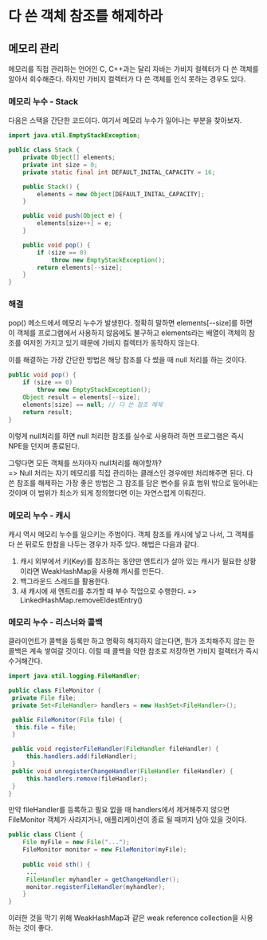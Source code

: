 # 다 쓴 객체 참조를 해제하라
## 메모리 관리
메모리를 직접 관리하는 언어인 C, C++과는 달리 자바는 가비지 컬렉터가 다 쓴 객체를 알아서 회수해준다. 하지만 가비지 컬렉터가 다 쓴 객체를 인식 못하는 경우도 있다.

### 메모리 누수 - Stack
다음은 스택을 간단한 코드이다. 여기서 메모리 누수가 일어나는 부분을 찾아보자.

~~~java
import java.util.EmptyStackException;

public class Stack {
    private Object[] elements;
    private int size = 0;
    private static final int DEFAULT_INITAL_CAPACITY = 16;

    public Stack() {
        elements = new Object[DEFAULT_INITAL_CAPACITY];
    }

    public void push(Object e) {
        elements[size++] = e;
    }

    public void pop() {
        if (size == 0)
            throw new EmptyStackException();
        return elements[--size];
    }
}
~~~

### 해결
pop() 메소드에서 메모리 누수가 발생한다. 정확히 말하면 elements[--size]를 하면 이 객체를 프로그램에서 사용하지 않음에도 불구하고 elements라는 배열이 
객체의 참조를 여저힌 가지고 있기 때문에 가비지 컬렉터가 동작하지 않는다. 

이를 해결하는 가장 간단한 방법은 해당 참조를 다 썼을 때 null 처리를 하는 것이다.

~~~java
public void pop() {
    if (size == 0)
        throw new EmptyStackException();
    Object result = elements[--size];
    elements[size] == null; // 다 쓴 참조 해제
    return result;
}
~~~
이렇게 null처리를 하면 null 처리한 참조를 실수로 사용하려 하면 프로그램은 즉시 NPE을 던지며 종료된다. 

그렇다면 모든 객체를 쓰자마자 null처리를 해야할까? <br>
=> Null 처리는 자기 메모리를 직접 관리하는 클래스인 경우에만 처리해주면 된다. 다 쓴 참조를 해제하는 가장 좋은 방법은 그 참조를 담은 변수를 유효 범위 밖으로 밀어내는 것이며 
이 범위가 최소가 되게 정의했다면 이는 자연스럽게 이뤄진다.

### 메모리 누수 - 캐시
캐시 역시 메모리 누수를 일으키는 주범이다. 객체 참조를 캐시에 넣고 나서, 그 객체를 다 쓴 뒤로도 한참을 나두는 경우가 자주 있다. 해법은 다음과 같다.
1. 캐시 외부에서 키(Key)를 참조하는 동안만 엔트리가 살아 있는 캐시가 필요한 상황이라면 WeakHashMap을 사용해 캐시를 만든다. 
2. 백그라운드 스레드를 활용한다.
3. 새 캐시에 새 엔트리를 추가할 때 부수 작업으로 수행한다. 
 => LinkedHashMap.removeEldestEntry()

### 메모리 누수 - 리스너와 콜백
클라이언트가 콜백을 등록만 하고 명확히 해지하지 않는다면, 뭔가 조치해주지 않는 한 콜백은 계속 쌓여갈 것이다. 이럴 때 콜백을 약한 참조로 저장하면 가비지 컬렉터가 즉시 수거해간다.

~~~java
import java.util.logging.FileHandler;

public class FileMonitor {
 private File file;
 private Set<FileHandler> handlers = new HashSet<FileHandler>();

 public FileMonitor(File file) {
  this.file = file;
 }

 public void registerFileHandler(FileHandler fileHandler) {
     this.handlers.add(fileHandler);
 }
 public void unregisterChangeHandler(FileHandler fileHandler) {
     this.handlers.remove(fileHandler);
 }
}
~~~

만약 fileHandler를 등록하고 필요 없을 때 handlers에서 제거해주지 않으면 FileMonitor 객체가 사라지거나, 애플리케이션이 종료 될 때까지 남아 있을 것이다.

~~~java
public class Client {
    File myFile = new File("...");
    FileMonitor monitor = new FileMonitor(myFile);
    
    public void sth() {
     ...
     FileHandler myhandler = getChangeHandler();
     monitor.registerFileHandler(myhandler); 
    }
}
~~~

이러한 것을 막기 위해 WeakHashMap과 같은 weak reference collection을 사용하는 것이 좋다. 